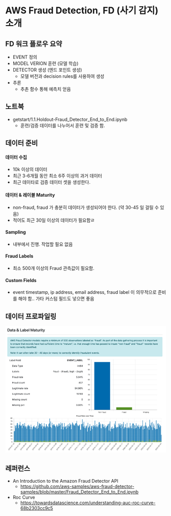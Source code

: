 # AWS Fraud Detection, FD (사기 감지) 소개

## FD 워크 플로우 요약
- EVENT 정의
- MODEL VERION 훈련 (모델 학습)
- DETECTOR 생성 (엔드 포인트 생성)
    - 모델 버전과 decision rules를 사용하여 생성 
- 추론 
    - 추촌 함수 통해 예측치 얻음
    
## 노트북
- getstart/1.1.Holdout-Fraud_Detector_End_to_End.ipynb
    - 훈련/검증 데이터를 나누어서 훈련 및 검증 함.

## 데이터 준비

####  데이터 수집
- 10k 이상의 데이터
- 최근 3-6개월 동안 최소 6주 이상의 과거 데이터
- 최근 데이타로 검증 데이터 셋을 생성한다.

#### 데이터 & 레이블 Maturity
- non-fraud, fraud 가 충분히 데이터가 생성되어야 한다. (약 30-45 일 걸릴 수 있음)
- 적어도 최근 30일 이상의 데이터가 필요함ㄹ

#### Sampling
- 내부에서 진행. 작업할 필요 없음

#### Fraud Labels
- 최소 500개 이상의 Fraud 관측값이 필요함.

#### Custom Fields
- event timestamp, ip address, email address, fraud label 이 의무적으로 준비를 해야 함.. 가타 커스텀 필드도 넣으면 좋음


## 데이터 프로파일링
![tran_data_profile](getstart/img/tran_data_profile.png)

## 레퍼런스
- An Introduction to the Amazon Fraud Detector API
    - https://github.com/aws-samples/aws-fraud-detector-samples/blob/master/Fraud_Detector_End_to_End.ipynb
- Roc Curve
    - https://towardsdatascience.com/understanding-auc-roc-curve-68b2303cc9c5


